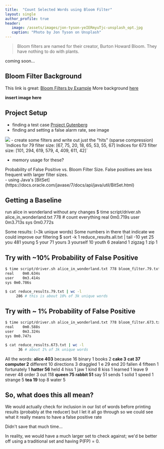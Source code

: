 ```yaml
---
title:  "Count Selected Words using Bloom Filter"
layout: single
author_profile: true
header:
   image: /assets/images/jon-tyson-yeIERmyuTjc-unsplash_opt.jpg
   caption: "Photo by Jon Tyson on Unsplash"
---
```


> Bloom filters are named for their creator, Burton Howard Bloom. They have nothing to do with plants.

coming soon...

## Bloom Filter Background
This link is great: [Bloom Filters by Example](https://llimllib.github.io/bloomfilter-tutorial/)
More background [here](https://en.wikipedia.org/wiki/Bloom_filter)

**insert image here**

## Project Setup
- finding a test case [Project Gutenberg](https://www.gutenberg.org/)
- finding and setting a false alarm rate, see image
<img src="/assets/images/dfs/prob_FA.png">
- create some filters and write out just the "hits" (sparse compression)
`Indices for 79 filter size:
[67, 75, 20, 18, 65, 53, 55, 67]
Indices for 673 filter size:
[101, 294, 619, 579, 4, 409, 611, 42]`

- memory usage for these?

<figcaption>Probability of False Positive vs. Bloom Filter Size. False positives are less frequent with larger filter sizes.</figcaption>
- using Java's [BitSet](https://docs.oracle.com/javase/7/docs/api/java/util/BitSet.html)

## Getting a Baseline
run alice in wonderland without any changes
$ time script/driver.sh alice_in_wonderland.txt 778 # count everything
real	0m0.719s
user	0m3.713s
sys	0m0.772s

Some results: (~3k unique words)
Some numbers in there that indicate we could improve our filtering
$ sort -k 1 reduce_results.all.txt | tail -10
yet 25
you 481
young 5
your 71
yours 3
yourself 10
youth 6
zealand 1
zigzag 1
zip 1

## Try with ~10% Probability of False Positive
```sh
$ time script/driver.sh alice_in_wonderland.txt 778 bloom_filter.79.txt 
real	0m0.634s
user	0m3.414s
sys	0m0.786s

$ cat reduce_results.79.txt | wc -l
     286 # this is about 10% of 3k unique words
```

## Try with ~ 1% Probability of False Positive
```sh
$ time script/driver.sh alice_in_wonderland.txt 778 bloom_filter.673.txt 
real	0m0.588s
user	0m3.324s
sys	0m0.747s

$ cat reduce_results.673.txt | wc -l
      36 # about 1% of 3k unique words
```

All the words:
**alice 403**
because 16
binary 1
books 2
**cake 3**
**cat 37**
**computer 2**
different 10
directions 3
draggled 1
e 29
end 20
fallen 4
fifteen 1
fortunately 1
**hatter 56**
held 4
hiss 1
jaw 1
kind 8
kiss 1
learned 1
leave 9
never 48
order 3
out 118
**queen 75**
**rabbit 51**
say 51
sends 1
solid 1
speed 1
strange 5
**tea 19**
top 8
water 5

## So, what does this all mean?
We would actually check for inclusion in our list of words before printing results (probably at the reducer) but I let it all go through so we could see what it really means to have a false positive rate

Didn't save that much time...

In reality, we would have a much larger set to check against; we'd be better off using a traditional set and having P(FP) = 0.







